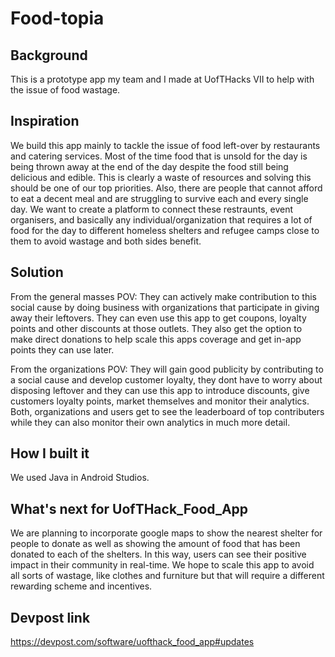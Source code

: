# Food-topia

## Background
This is a prototype app my team and I made at UofTHacks VII to help with the issue of food wastage. 

## Inspiration
We build this app mainly to tackle the issue of food left-over by restaurants and catering services. 
Most of the time food that is unsold for the day is being thrown away at the end of the day despite the food 
still being delicious and edible. This is clearly a waste of resources and solving this should be one of our top priorities. 
Also, there are people that cannot afford to eat a decent meal and are struggling to survive each and every single day. We
want to create a platform to connect these restraunts, event organisers, and basically any individual/organization that requires a lot 
of food for the day to different homeless shelters and refugee camps close to them to avoid wastage and both sides benefit.

## Solution
From the general masses POV: They can actively make contribution to this social cause by doing business with organizations that
participate in giving away their leftovers. They can even use this app to get coupons, loyalty points and other discounts at those
outlets. They also get the option to make direct donations to help scale this apps coverage and get in-app points they can use later.

From the organizations POV: They will gain good publicity by contributing to a social cause and develop customer loyalty, 
they dont have to worry about disposing leftover and they can use this app to introduce discounts, give customers loyalty points, 
market themselves and monitor their analytics. Both, organizations and users get to see the leaderboard of top contributers while 
they can also monitor their own analytics in much more detail.

## How I built it
We used Java in Android Studios.

## What's next for UofTHack_Food_App
We are planning to incorporate google maps to show the nearest shelter for people to donate as well as showing the amount of food
that has been donated to each of the shelters. In this way, users can see their positive impact in their community in real-time. 
We hope to scale this app to avoid all sorts of wastage, like clothes and furniture but that will require a different rewarding scheme 
and incentives.

## Devpost link
https://devpost.com/software/uofthack_food_app#updates
